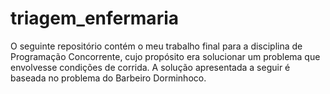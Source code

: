 # triagem_enfermaria
O seguinte repositório contém o meu trabalho final para a disciplina de Programação Concorrente, cujo propósito era solucionar um problema que envolvesse condições de corrida. A solução apresentada a seguir é baseada no problema do Barbeiro Dorminhoco.
